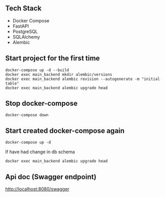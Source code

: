 ## Tech Stack

- Docker Compose
- FastAPI
- PostgreSQL
- SQLAlchemy
- Alembic

## Start project for the first time

```
docker-compose up -d --build
docker exec main_backend mkdir alembic/versions
docker exec main_backend alembic revision --autogenerate -m "initial table"
docker exec main_backend alembic upgrade head
```

## Stop docker-compose

```docker-compose down```

## Start created docker-compose again

```docker-compose up -d```

If have had change in db schema

```docker exec main_backend alembic upgrade head```

## Api doc (Swagger endpoint) 

[http://localhost:8080/swagger](http://localhost:8080/swagger)
